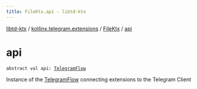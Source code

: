 ```yaml
---
title: FileKtx.api - libtd-ktx
---
```


[libtd-ktx](../../index.html) / [kotlinx.telegram.extensions](../index.html) / [FileKtx](index.html) / [api](./api.html)

# api

`abstract val api: `[`TelegramFlow`](../../kotlinx.telegram.core/-telegram-flow/index.html)

Instance of the [TelegramFlow](../../kotlinx.telegram.core/-telegram-flow/index.html) connecting extensions to the Telegram Client

